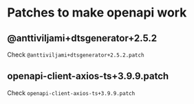 # Patches to make openapi work

## @anttiviljami+dtsgenerator+2.5.2

Check `@anttiviljami+dtsgenerator+2.5.2.patch`

## openapi-client-axios-ts+3.9.9.patch

Check `openapi-client-axios-ts+3.9.9.patch`
